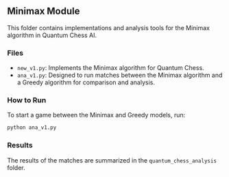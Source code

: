 ## Minimax Module

This folder contains implementations and analysis tools for the Minimax algorithm in Quantum Chess AI.

### Files

- `new_v1.py`: Implements the Minimax algorithm for Quantum Chess.
- `ana_v1.py`: Designed to run matches between the Minimax algorithm and a Greedy algorithm for comparison and analysis.

### How to Run

To start a game between the Minimax and Greedy models, run:

```bash
python ana_v1.py
```

### Results

The results of the matches are summarized in the `quantum_chess_analysis` folder.
